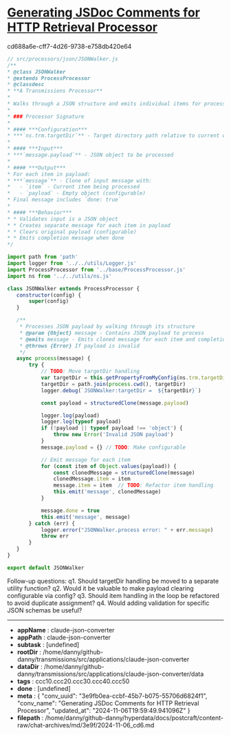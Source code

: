# [Generating JSDoc Comments for HTTP Retrieval Processor](https://claude.ai/chat/3e9fb0ea-ccbf-45b7-b075-55706d6824f1)

cd688a6e-cff7-4d26-9738-e758db420e64

 ```javascript
// src/processors/json/JSONWalker.js
/**
 * @class JSONWalker
 * @extends ProcessProcessor
 * @classdesc
 * **A Transmissions Processor**
 *
 * Walks through a JSON structure and emits individual items for processing.
 *
 * ### Processor Signature
 *
 * #### ***Configuration***
 * ***`ns.trm.targetDir`** - Target directory path relative to current working directory
 *
 * #### ***Input***
 * ***`message.payload`** - JSON object to be processed
 *
 * #### ***Output***
 * For each item in payload:
 * ***`message`** - Clone of input message with:
 *   - `item` - Current item being processed
 *   - `payload` - Empty object (configurable)
 * Final message includes `done: true`
 *
 * #### ***Behavior***
 * * Validates input is a JSON object
 * * Creates separate message for each item in payload
 * * Clears original payload (configurable)
 * * Emits completion message when done
 */

import path from 'path'
import logger from '../../utils/Logger.js'
import ProcessProcessor from '../base/ProcessProcessor.js'
import ns from '../../utils/ns.js'

class JSONWalker extends ProcessProcessor {
    constructor(config) {
        super(config)
    }

    /**
     * Processes JSON payload by walking through its structure
     * @param {Object} message - Contains JSON payload to process
     * @emits message - Emits cloned message for each item and completion
     * @throws {Error} If payload is invalid
     */
    async process(message) {
        try {
            // TODO: Move targetDir handling
            var targetDir = this.getPropertyFromMyConfig(ns.trm.targetDir)
            targetDir = path.join(process.cwd(), targetDir)
            logger.debug(`JSONWalker:targetDir =  ${targetDir}`)

            const payload = structuredClone(message.payload)

            logger.log(payload)
            logger.log(typeof payload)
            if (!payload || typeof payload !== 'object') {
                throw new Error('Invalid JSON payload')
            }
            message.payload = {} // TODO: Make configurable

            // Emit message for each item
            for (const item of Object.values(payload)) {
                const clonedMessage = structuredClone(message)
                clonedMessage.item = item
                message.item = item  // TODO: Refactor item handling
                this.emit('message', clonedMessage)
            }

            message.done = true
            this.emit('message', message)
        } catch (err) {
            logger.error("JSONWalker.process error: " + err.message)
            throw err
        }
    }
}

export default JSONWalker
```

Follow-up questions:
q1. Should targetDir handling be moved to a separate utility function?
q2. Would it be valuable to make payload clearing configurable via config?
q3. Should item handling in the loop be refactored to avoid duplicate assignment?
q4. Would adding validation for specific JSON schemas be useful?

---

* **appName** : claude-json-converter
* **appPath** : claude-json-converter
* **subtask** : [undefined]
* **rootDir** : /home/danny/github-danny/transmissions/src/applications/claude-json-converter
* **dataDir** : /home/danny/github-danny/transmissions/src/applications/claude-json-converter/data
* **tags** : ccc10.ccc20.ccc30.ccc40.ccc50
* **done** : [undefined]
* **meta** : {
  "conv_uuid": "3e9fb0ea-ccbf-45b7-b075-55706d6824f1",
  "conv_name": "Generating JSDoc Comments for HTTP Retrieval Processor",
  "updated_at": "2024-11-06T19:59:49.941096Z"
}
* **filepath** : /home/danny/github-danny/hyperdata/docs/postcraft/content-raw/chat-archives/md/3e9f/2024-11-06_cd6.md
